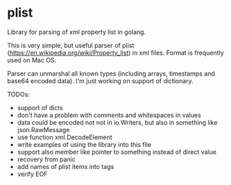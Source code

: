 # plist
Library for parsing of xml property list in golang.

This is very simple, but useful parser of plist (https://en.wikipedia.org/wiki/Property_list) in xml files. Format is frequently used on Mac OS.

Parser can unmarshal all known types (including arrays, timestamps and base64 encoded data). I'm just working on support of dictionary.

TODOs:
- support of dicts
- don't have a problem with comments and whitespaces in values
- data could be encoded not not in io.Writers, but also in something like json.RawMessage
- use function xml.DecodeElement
- write examples of using the library into this file
- support also member like pointer to something instead of direct value
- recovery from panic
- add names of plist items into tags
- verify EOF
